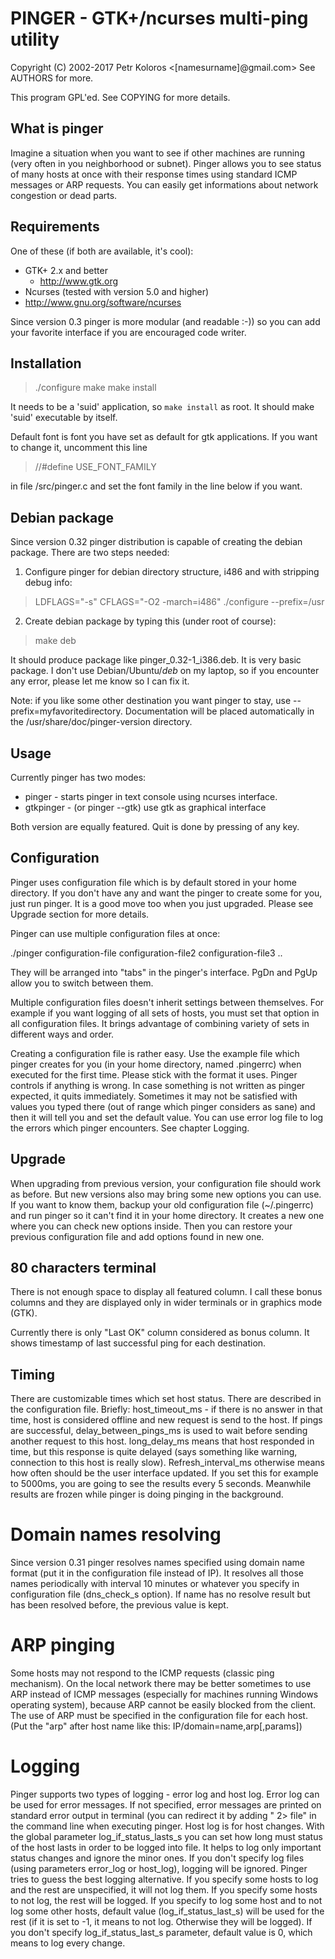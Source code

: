 # PINGER - GTK+/ncurses multi-ping utility
Copyright (C) 2002-2017 Petr Koloros <[namesurname]@gmail.com>
See AUTHORS for more.

This program GPL'ed. See COPYING for more details.

## What is pinger

Imagine a situation when you want to see if other machines are running (very
often in you neighborhood or subnet). Pinger allows you to see status of many
hosts at once with their response times using standard ICMP messages or ARP
requests. You can easily get informations about network congestion or dead
parts.

## Requirements

One of these (if both are available, it's cool):
- GTK+ 2.x and better
  - http://www.gtk.org
-  Ncurses (tested with version 5.0 and higher)
  - http://www.gnu.org/software/ncurses

Since version 0.3 pinger is more modular (and readable :-)) so you can add your
favorite interface if you are encouraged code writer.
      
## Installation

> ./configure
> make
> make install

It needs to be a 'suid' application, so `make install` as root. It should
make 'suid' executable by itself.

Default font is font you have set as default for gtk applications. If you want to change it, uncomment this line 

> //#define USE_FONT_FAMILY

in file <top directory>/src/pinger.c and set the font family in the line
below if you want.

## Debian package

Since version 0.32 pinger distribution is capable of creating the debian
package. There are two steps needed:

1. Configure pinger for debian directory structure, i486 and with stripping
debug info:
> LDFLAGS="-s" CFLAGS="-O2 -march=i486" ./configure --prefix=/usr
2. Create debian package by typing this (under root of course):
> make deb

It should produce package like pinger_0.32-1_i386.deb. It is very basic
package. I don't use Debian/Ubuntu/*deb* on my laptop, so if you encounter any
error, please let me know so I can fix it.

Note: if you like some other destination you want pinger to stay, use
--prefix=myfavoritedirectory. Documentation will be placed automatically in the
/usr/share/doc/pinger-version directory.

## Usage

Currently pinger has two modes:

- pinger - starts pinger in text console using ncurses interface.
- gtkpinger - (or pinger --gtk) use gtk as graphical interface

Both version are equally featured. Quit is done by pressing of any key.

## Configuration

Pinger uses configuration file which is by default stored in your home
directory. If you don't have any and want the pinger to create some for you,
just run pinger. It is a good move too when you just upgraded. Please see
Upgrade section for more details.

Pinger can use multiple configuration files at once:

./pinger configuration-file configuration-file2 configuration-file3 ..

They will be arranged into "tabs" in the pinger's interface. PgDn and PgUp
allow you to switch between them.

Multiple configuration files doesn't inherit settings between themselves. For
example if you want logging of all sets of hosts, you must set that option in
all configuration files. It brings advantage of combining variety of sets in
different ways and order.

Creating a configuration file is rather easy. Use the example file which pinger
creates for you (in your home directory, named .pingerrc) when executed for the
first time. Please stick with the format it uses. Pinger controls if anything is
wrong. In case something is not written as pinger expected, it quits
immediately. Sometimes it may not be satisfied with values you typed there (out
of range which pinger considers as sane) and then it will tell you and set the
default value. You can use error log file to log the errors which pinger
encounters. See chapter Logging.

## Upgrade

When upgrading from previous version, your configuration file should work as
before. But new versions also may bring some new options you can use. If you
want to know them, backup your old configuration file (~/.pingerrc) and run
pinger so it can't find it in your home directory. It creates a new one where
you can check new options inside. Then you can restore your previous
configuration file and add options found in new one.

## 80 characters terminal

There is not enough space to display all featured column. I call these bonus
columns and they are displayed only in wider terminals or in graphics mode
(GTK).

Currently there is only "Last OK" column considered as bonus column. It shows
timestamp of last successful ping for each destination.

## Timing

There are customizable times which set host status. There are described in the
configuration file. Briefly: host_timeout_ms - if there is no answer in that time, host is considered offline and new request is send to the host. If pings are successful, delay_between_pings_ms is used to wait before sending another request to this host. long_delay_ms means that host responded in time, but this response is quite delayed (says something like warning, connection to this host is really slow).  Refresh_interval_ms otherwise means how often should be the user interface updated.  If you set this for example to 5000ms, you are going to see the results every 5 seconds. Meanwhile results are frozen while pinger is doing pinging in the background.

# Domain names resolving

Since version 0.31 pinger resolves names specified using domain name format
(put it in the configuration file instead of IP). It resolves all those names
periodically with interval 10 minutes or whatever you specify in configuration
file (dns_check_s option). If name has no resolve result but has been resolved
before, the previous value is kept.

# ARP pinging

Some hosts may not respond to the ICMP requests (classic ping mechanism). On
the local network there may be better sometimes to use ARP instead of ICMP
messages (especially for machines running Windows operating system), because
ARP cannot be easily blocked from the client. The use of ARP must be specified
in the configuration file for each host. (Put the "arp" after host name like
this: IP/domain=name,arp[,params])

# Logging

Pinger supports two types of logging - error log and host log. Error log can be
used for error messages. If not specified, error messages are printed on
standard error output in terminal (you can redirect it by adding " 2> file" in
the command line when executing pinger. Host log is for host changes. With the
global parameter log_if_status_lasts_s you can set how long must status of the
host lasts in order to be logged into file. It helps to log only important
status changes and ignore the minor ones. If you don't specify log files (using
parameters error_log or host_log), logging will be ignored. Pinger tries to
guess the best logging alternative. If you specify some hosts to log and the
rest are unspecified, it will not log them. If you specify some hosts to not
log, the rest will be logged. If you specify to log some host and to not log
some other hosts, default value (log_if_status_last_s) will be used for the
rest (if it is set to -1, it means to not log. Otherwise they will be logged).
If you don't specify log_if_status_last_s parameter, default value is 0, which
means to log every change.

